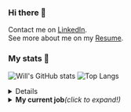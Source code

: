 ### Hi there 👋

Contact me on
[LinkedIn](https://www.linkedin.com/in/will-marcio).
<br>
See more about me on my 
[Resume](https://will-site-76600.firebaseapp.com/).
<br>
### My stats 🎯
![Will's GitHub stats](https://github-readme-stats.vercel.app/api?username=w1ll-dev&layout=compact&show_icons=true&theme=algolia&hide=stars)
![Top Langs](https://github-readme-stats.vercel.app/api/top-langs/?username=w1ll-dev&layout=compact&theme=algolia)
<br>
<details>
  <ul>
    <li>
      <summary><b>Preferred technologies...🖥</b> <i>(click to expand!)</i></summary>
      <details>
        <summary><b>React</b><i>(click to expand!)</i></summary>
        <p>
          With the react framework I build responsive applications following design patterns and that can use various types of features such as authentication,
          simultaneous update of data for various users, consumption of rest api, etc.
        </p>
      </details>
    </li>
  </ul>
</details>
<details>
  <summary><b>My current job</b><i>(click to expand!)</i></summary>
      <p>I currently work as a <b>smarttv developer</b> at <b>Mirakulo</b> software. Together with the Globo network television we built and currently maintain      <b>Globoplay</b> for smarttv, one of the most used applications in the country.</p>
</details>
